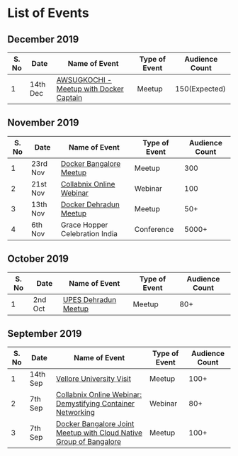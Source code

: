 # List of Events 

## December 2019

| S. No | Date      | Name of Event   | Type of Event  | Audience Count |
| ------------- | ------------- | ------------- | ------------- | ------------- |
|1 |   14th Dec|  [AWSUGKOCHI - Meetup with Docker Captain](https://www.meetup.com/awsugkochi/events/266701010/) | Meetup | 150(Expected) |   

## November 2019


| S. No | Date      | Name of Event   | Type of Event  | Audience Count |
| ------------- | ------------- | ------------- | ------------- | ------------- |
|1 |   23rd Nov|  [Docker Bangalore Meetup](https://events.docker.com/events/details/docker-bangalore-presents-meetup-49-docker-kubernetes-devops-tools-docker-intermediate-workshop/#/) | Meetup | 300 |       
|2 |  21st Nov |  [Collabnix Online Webinar](https://events.docker.com/events/details/docker-bangalore-presents-collabnix-online-webinar-integrated-log-analytics-monitoring-via-docker-containers-elastic-stack/#/) | Webinar | 100 |   
|3 |  13th Nov  |  [Docker Dehradun Meetup](https://events.docker.com/events/details/docker-dehradun-presents-docker-dehradun-meetup-1-docker-kubernetes-container-security/)| Meetup | 50+ |     
|4 |  6th Nov  |  Grace Hopper Celebration India | Conference | 5000+ |     

## October 2019

| S. No | Date      | Name of Event   | Type of Event  | Audience Count |
| ------------- | ------------- | ------------- | ------------- | ------------- |
|1 |   2nd Oct  |  [UPES Dehradun Meetup](http://collabnix.com/docker-workshop-on-iot-university-of-petroleum-and-energy-studies-dehradun/) | Meetup | 80+ |  


## September 2019

|  S. No  | Date    | Name of Event   | Type of Event  | Audience Count |
| ------------- | ------------- | ------------- | ------------- | ------------- |
| 1 |   14th Sep |  [Vellore University Visit](http://collabnix.com/docker-workshop-on-iot-university-of-petroleum-and-energy-studies-dehradun/) | Meetup | 100+ |  
| 2 |   7th Sep  |  [Collabnix Online Webinar: Demystifying Container Networking](https://events.docker.com/events/details/docker-bangalore-presents-collabnix-online-webinar-demystifying-container-networking/) | Webinar | 80+ |  
| 3 |   7th Sep  |  [Docker Bangalore Joint Meetup with Cloud Native Group of Bangalore](https://events.docker.com/events/details/docker-bangalore-presents-docker-bangalore-joint-meetup-with-cloud-native-group-of-bangalore/) | Meetup | 100+ |  
